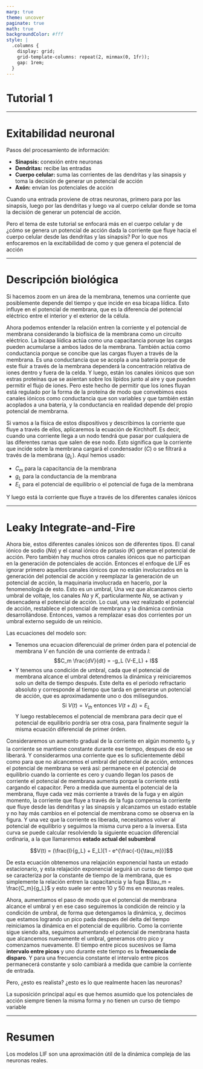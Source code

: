 ```yaml
---
marp: true
theme: uncover
paginate: true
math: true
backgroundColor: #fff
style: |
  .columns {
    display: grid;
    grid-template-columns: repeat(2, minmax(0, 1fr));
    gap: 1rem;
  }
---
```


# Tutorial 1

---

# Exitabilidad neuronal

Pasos del procesamiento de información:

- **Sinapsis:** conexión entre neuronas
- **Dendritas:** recibe las entradas
- **Cuerpo celular:** suma las corrientes de las dendritas y las sinapsis y toma la decisión de generar un potencial de acción
- **Axón:** envían los potenciales de acción

Cuando una entrada proviene de otras neuronas, primero para por las sinapsis, luego por las dendritas y luego va al cuerpo celular donde se toma la decisión de generar un potencial de acción.

Pero el tema de este tutorial se enfocará más en el cuerpo celular y de ¿cómo se genera un potencial de acción dada la corriente que fluye hacia el cuerpo celular desde las dendritas y las sinapsis? Por lo que nos enfocaremos en la excitabilidad de como y que genera el potencial de acción

---

# Descripción biológica

Si hacemos zoom en un área de la membrana, tenemos una corriente que posiblemente depende del tiempo y que incide en esa bicapa liídica. Esto influye en el potencial de membrana, que es la diferencia del potencial eléctrico entre el interior y el exterior de la célula.

Ahora podemos entender la relación entren la corriente y el potencial de membrana considerando la biofísica de la membrana como un circuito eléctrico. La bicapa liídica actúa como una capacitancia poruqe las cargas pueden acumularse a ambos lados de la membrana. También actúa como conductancia porque se concibe que las cargas fluyen a través de la membrana. Es una conductancia que se acopla a una batería porque de este fluir a través de la membrana dependerá la concentración relativa de iones dentro y fuera de la celda. Y luego, están los canales iónicos que son estras proteínas que se asientan sobre los lípidos junto al aire y que pueden permitir el flujo de iones. Pero este hecho de permitir que los iones fluyan está regulado por la forma de la proteína de modo que convebimos esos canales iónicos como conductancia que son variables y que también están acoplados a una batería, y la conductancia en realidad depende del propio potencial de membrarna.

Si vamos a la física de estos dispositivos y describimos la corriente que fluye a través de ellos, aplicaremos la ecuación de Kirchhoff. Es decir, cuando una corriente llega a un nodo tendrá que pasar por cualquiera de las diferentes ramas que salen de ese nodo. Esto significa que la corriente que incide sobre la membrana cargará el condensador ($C$) o se filtrará a través de la membrana ($g_L$). Aquí hemos usado:

- $C_m$ para la capacitancia de la membrana
- $g_L$ para la conductancia de la membrana
- $E_L$ para el potencial de equilibrio o el potencial de fuga de la membrana

Y luego está la corriente que fluye a través de los diferentes canales iónicos

---

# Leaky Integrate-and-Fire

Ahora bie, estos diferentes canales iónicos son de diferentes tipos. El canal iónico de sodio ($Na$) y el canal iónico de potasio ($K$) generan el potencial de acción. Pero también hay muchos otros canales iónicos que no participan en la generación de potenciales de acción. Entonces el enfoque de LIF es ignorar primero aquellos canales iónicos que no están involucrados en la generación del potencial de acción y reemplazar la generación de un potencial de acción, la maquinaria involucrada en hacerlo, por la fenomenología de esto. Esto es un umbral, Una vez que alcanzamos cierto umbral de voltaje, los canales $Na$ y $K$, particularmente $Na$, se activan y desencadena el potencial de acción. Lo cual, una vez realizado el potencial de acción, restablece el potencial de membrana y la dinámica continúa desarrollándose. Entonces, vamos a remplazar esas dos corrientes por un umbral externo seguido de un reinicio.

Las ecuaciones del modelo son:

- Tenemos una ecuacion diferencuial de primer órden para el potencial de membrana $V$ en función de una corriente de entrada $I$:
  $$C_m \frac{dV}{dt} = -g_L (V-E_L) + I$$
- Y tenemos una condición de umbral, cada que el potencial de membrana alcance el umbral detendremos la dinámica y reiniciaremos solo un delta de tiempo después. Este delta es el periodo refractario absoluto y corresponde al tiempo que tarda en generarse un potencial de acción, que es aproximadamente uno o dos milisegundos.
  $$\text{Si } V(t) = V_{th} \text{ entonces } V(t + \Delta) = E_L$$
  Y luego restablecemos el potencial de membrana para decir que el potencial de equilibrio pordría ser otra cosa, para finalmente seguir la misma ecuación diferencial de primer órden.

Consideraremos un aumento gradual de la corriente en algún momento $t_0$ y la corriente se mantiene constante durante ese tiempo, despues de eso se liberará. Y considerarmos una corriente que es lo suficientemente débil como para que no alcancemos el umbral del potencial de acción, entonces el potencial de membrana se verá así: permanece en el potencial de equilibrio cuando la corriente es cero y cuando llegan los pasos de corriente el potencial de membrana aumenta porque la corriente está cargando el capacitor. Pero a medida que aumenta el potencial de la membrana, fluye cada vez más corriente a través de la fuga y en algún momento, la corriente que fluye a través de la fuga compensa la corriente que fluye desde las dendritas y las sinapsis y alcanzamos un estado estable y no hay más cambios en el potencial de membrana como se observa en la figura. Y una vez que la corriente es liberada, necesitamos volver al potencial de equilibrio y seguimos la misma curva pero a la inversa. Esta curva se puede calcular resolviendo la siguiente ecuacion diferencial ordinaria, a la que llamaremos **estado actual del subumbral**

$$V(t) = (\frac{I}{g_L} + E_L)[1 - e^{\frac{-t}{\tau_m}}]$$

De esta ecuación obtenemos una relajación exponencial hasta un estado estacionario, y esta relajación exponencial seguirá un curso de tiempo que se caracteriza por la constante de tiempo de la membrana, que es simplemente la relación entren la capacitancia y la fuga $\tau_m = \frac{C_m}{g_L}$ y esto suele ser entre 10 y 50 ms en neuronas reales.

Ahora, aumentamos el paso de modo que el potencial de membrana alcance el umbral y en ese caso seguiremos la condición de reincio y la condición de umbral, de forma que detengamos la dinámica, y, decimos que estamos logrando un pico pada despues del delta del tiempo reiniciamos la dinámica en el potencial de equilibrio. Como la corriente sigue siendo alta, seguimos aumentando el potencial de membrana hasta que alcancemos nuevamente el umbral, generamos otro pico y comenzamos nuevamente. El tiempo entre picos sucesivos se llama **intervalo entre picos** y uno durante este tiempo es la **frecuencia de disparo**. Y para una frecuencia constante el intervalo entre picos permanecerá constante y solo cambiará a medida que cambie la corriente de entrada.

Pero, ¿esto es realista? ¿esto es lo que realmente hacen las neuronas?

La suposición principal aquí es que hemos asumido que los potenciales de acción siempre tienen la misma forma y no tienen un curso de tiempo variable

---

# Resumen

Los modelos LIF son una aproximación útil de la dinámica compleja de las neuronas reales.
